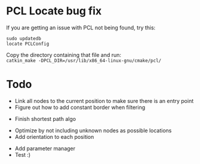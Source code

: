 # PCL Locate bug fix  
If you are getting an issue with PCL not being found, try this:  
~~~~~~~~
sudo updatedb  
locate PCLConfig
~~~~~~~~
Copy the directory containing that file and run:   
`catkin_make -DPCL_DIR=/usr/lib/x86_64-linux-gnu/cmake/pcl/  `

# Todo 
* Link all nodes to the current position to make sure there is an entry point
* Figure out how to add constant border when filtering
- Finish shortest path algo
* Optimize by not including unknown nodes as possible locations
* Add orientation to each position
- Add parameter manager
- Test :)
